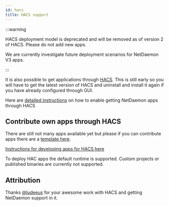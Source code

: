 ```yaml
---
id: hacs
title: HACS support
---
```


:::warning

HACS deployment model is deprecated and will be removed 
as of version 2 of HACS. Please do not add new apps.

We are currently investigate future deployment scenarios
for NetDaemon V3 apps.

:::

It is also possible to get applications through [HACS](https://hacs.xyz/). This is still early so you will have to get the latest version of HACS and uninstall and install it again if you have already configured through GUI.

Here are [detailed instructions](https://hacs.xyz/docs/categories/netdaemon_apps) on how to enable getting NetDaemon apps through HACS

## Contribute own apps through HACS

There are still not many apps available yet but please if you can contribute apps there are a [template here](https://github.com/net-daemon/netdaemon-app-template).

[Instructions for developing apps for HACS here](https://hacs.xyz/docs/publish/netdaemon)

To deploy HAC apps the default runtime is supported. Custom projects or published binaries are currently not supported.

## Attribution

Thanks [@ludeeus](https://github.com/ludeeus) for your awesome work with HACS and getting NetDaemon support in it.
